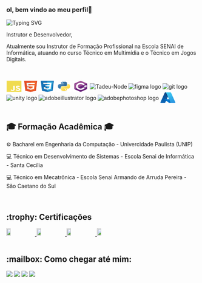 ### ol, bem vindo ao meu perfil👋

<!--
**biiaapz/biiaapz** is a ✨ _special_ ✨ repository because its `README.md` (this file) appears on your GitHub profile.
<!-- Link para o site que cria o codigo para o texto com aparencia de digitação -->
<!-- https://readme-typing-svg.demolab.com/demo/ -->
<img src="https://readme-typing-svg.demolab.com?font=Fira+Code&weight=500&size=30&duration=1500&pause=1000&color=7F72FF&random=false&width=600&height=80&lines=Ol%C3%A1%2C+Me+chamo+Felipe+Tadeu!;Seja+bem+vindo+ao+meu+perfil!%F0%9F%91%8B" alt="Typing SVG" />

<div>
<p>Instrutor e Desenvolvedor,</p> 

<p>Atualmente sou Instrutor de Formação Profissional na Escola SENAI de Informática, atuando no curso Técnico em Multimídia e o Técnico em Jogos Digitais.</p>
</div>

<br>




<!--https://devicon.dev/-->
<div style="display: inline_block"><br>
  <img align="center" alt="Tadeu-Js" height="30" width="40" src="https://raw.githubusercontent.com/devicons/devicon/master/icons/javascript/javascript-plain.svg">
  <img align="center" alt="Tadeu-HTML" height="30" width="40" src="https://raw.githubusercontent.com/devicons/devicon/master/icons/html5/html5-original.svg">
  <img align="center" alt="Tadeu-CSS" height="30" width="40" src="https://raw.githubusercontent.com/devicons/devicon/master/icons/css3/css3-original.svg">
  <img align="center" alt="Tadeu-Python" height="30" width="40" src="https://raw.githubusercontent.com/devicons/devicon/master/icons/python/python-original.svg">
  <img align="center" alt="Tadeu-Csharp" height="30" width="40" src="https://raw.githubusercontent.com/devicons/devicon/master/icons/csharp/csharp-original.svg">
  <!--<img align="center"  alt="Tadeu-Arduino" height="30" width="40" src="https://cdn.jsdelivr.net/gh/devicons/devicon/icons/arduino/arduino-original-wordmark.svg">-->
  <img align="center"  alt="Tadeu-Node" height="30" width="40" src="https://cdn.jsdelivr.net/gh/devicons/devicon/icons/nodejs/nodejs-plain.svg">
  <!--<img align="center"  alt="Tadeu-Rasberrypi" height="30" width="40" src="https://cdn.jsdelivr.net/gh/devicons/devicon/icons/raspberrypi/raspberrypi-original.svg">-->
  <img align="center"  alt="figma logo" height="30" width="40" src="https://cdn.jsdelivr.net/gh/devicons/devicon/icons/figma/figma-original.svg"/>
  <img align="center"  alt="git logo" height="30" width="40" src="https://cdn.simpleicons.org/git/F05032"/>
  <img align="center"  alt="unity logo" height="30" width="40" src="https://cdn.simpleicons.org/unity/FFFFFF"/>
  <img align="center"  alt="adobeillustrator logo" height="30" width="40" src="https://skillicons.dev/icons?i=ai"/>
  <img align="center"  alt="adobephotoshop logo" height="30" width="40"src="https://skillicons.dev/icons?i=ps" height="40"/>
  <img align="center"  alt="Azure" height="30" width="40" src="https://raw.githubusercontent.com/devicons/devicon/1119b9f84c0290e0f0b38982099a2bd027a48bf1/icons/azure/azure-original.svg">

</div>


<br>

<div>
  <h2>🎓 Formação Acadêmica 🎓</h2> 
    <p>⚙️ Bacharel em Engenharia da Computação - Univercidade Paulista (UNIP)</p> 
    <p>💻 Técnico em Desenvolvimento de Sistemas - Escola Senai de Informática - Santa Cecília</p> 
    <p>💻 Técnico em Mecatrônica - Escola Senai Armando de Arruda Pereira - São Caetano do Sul</p> 
</div>

<br>

<div>
  <h2>:trophy: Certificações</h2>

  <a href="https://www.credly.com/badges/11fd2861-1107-4e62-97d4-7bb6343cec23/public_url" target="blank">
    <img width="15%" height="15%"  src="https://images.credly.com/size/340x340/images/4136ced8-75d5-4afb-8677-40b6236e2672/azure-ai-fundamentals-600x600.png"/>
  </a> 

   <a href="https://www.credly.com/badges/1d21edc5-fb21-44a8-b9ba-2b39177e077f/public_url" target="blank">
    <img width="15%" height="15%"  src="https://images.credly.com/size/680x680/images/0c6d9839-f468-4adc-987d-5cfae4a9ee67/image.png"/>
  </a> 

  <a href="https://www.credly.com/badges/5dbf8628-1c7b-4fa0-acbe-09083bbc8726/public_url" target="blank">
    <img width="15%" height="15%"  src="https://images.credly.com/size/680x680/images/2a6251f2-737b-4bf6-9190-d77570cc76fc/CERT-Fundamentals-Power-Platform.png">
  </a> 

  <a href="https://www.credly.com/badges/db5ad5cb-a2f5-4d71-b472-619b83e1dc1c/public_url" target="blank">
    <img width="15%" height="15%"  src="https://images.credly.com/size/680x680/images/4e3d6f9f-55d7-4ea7-b0e6-f4d4ff543e22/image.png">
  </a> 
  
</div>

<br>

<div>
  <h2>:mailbox: Como chegar até mim:</h2>
  <a href="https://docs.microsoft.com/pt-br/users/FelipeTadeu-8432/achievements" target="_blank"><img src="https://img.shields.io/badge/microsoft-%231877F2.svg?&style=for-the-badge&logo=microsoft&color=00a4ef" target="_blank"></a> 
  <a href="https://discord.gg/G9GPg5SA75" target="_blank"><img src="https://img.shields.io/badge/Discord-7289DA?style=for-the-badge&logo=discord&logoColor=white" target="_blank"></a> 
  <a href = "mailto:felipe.tadeusantos1@gmail.com"><img src="https://img.shields.io/badge/Gmail-D14836?style=for-the-badge&logo=gmail&logoColor=white" target="_blank"></a>
  <a href="https://www.linkedin.com/in/felipe-tadeu-3a49b5134/" target="_blank"><img src="https://img.shields.io/badge/-LinkedIn-%230077B5?style=for-the-badge&logo=linkedin&logoColor=white" target="_blank"></a>
 
</div>



